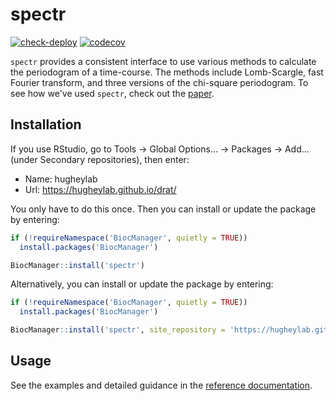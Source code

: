 # spectr

[![check-deploy](https://github.com/hugheylab/spectr/workflows/check-deploy/badge.svg)](https://github.com/hugheylab/spectr/actions)
[![codecov](https://codecov.io/gh/hugheylab/spectr/branch/master/graph/badge.svg)](https://codecov.io/gh/hugheylab/spectr)

`spectr` provides a consistent interface to use various methods to calculate the periodogram of a time-course. The methods include Lomb-Scargle, fast Fourier transform, and three versions of the chi-square periodogram. To see how we've used `spectr`, check out the [paper](https://doi.org/10.1371/journal.pcbi.1008567).

## Installation

If you use RStudio, go to Tools -> Global Options... -> Packages -> Add... (under Secondary repositories), then enter:

- Name: hugheylab
- Url: https://hugheylab.github.io/drat/

You only have to do this once. Then you can install or update the package by entering:

```R
if (!requireNamespace('BiocManager', quietly = TRUE))
  install.packages('BiocManager')

BiocManager::install('spectr')
```

Alternatively, you can install or update the package by entering:

```R
if (!requireNamespace('BiocManager', quietly = TRUE))
  install.packages('BiocManager')

BiocManager::install('spectr', site_repository = 'https://hugheylab.github.io/drat/')
```

## Usage

See the examples and detailed guidance in the [reference documentation](https://spectr.hugheylab.org/reference/index.html).
